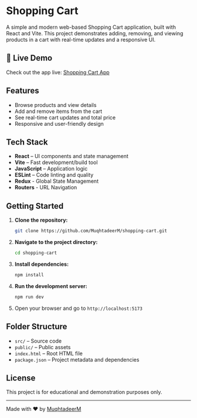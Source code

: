 # Shopping Cart

A simple and modern web-based Shopping Cart application, built with React and Vite. This project demonstrates adding, removing, and viewing products in a cart with real-time updates and a responsive UI.

## 🚀 Live Demo

Check out the app live: [Shopping Cart App](https://shopping-cart-khaki-omega.vercel.app/)

## Features

- Browse products and view details
- Add and remove items from the cart
- See real-time cart updates and total price
- Responsive and user-friendly design

## Tech Stack

- **React** – UI components and state management
- **Vite** – Fast development/build tool
- **JavaScript** – Application logic
- **ESLint** – Code linting and quality
- **Redux** - Global State Management
- **Routers** - URL Navigation 

## Getting Started

1. **Clone the repository:**
   ```bash
   git clone https://github.com/MuqhtadeerM/shopping-cart.git
   ```

2. **Navigate to the project directory:**
   ```bash
   cd shopping-cart
   ```

3. **Install dependencies:**
   ```bash
   npm install
   ```

4. **Run the development server:**
   ```bash
   npm run dev
   ```

5. Open your browser and go to `http://localhost:5173`

## Folder Structure

- `src/` – Source code
- `public/` – Public assets
- `index.html` – Root HTML file
- `package.json` – Project metadata and dependencies

## License

This project is for educational and demonstration purposes only.

---
Made with ❤️ by [MuqhtadeerM](https://github.com/MuqhtadeerM)

